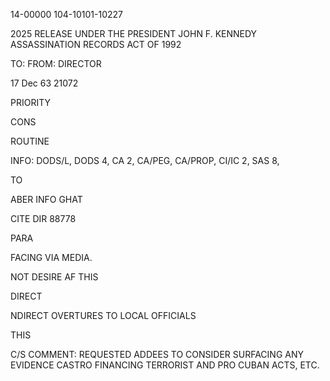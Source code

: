 14-00000
104-10101-10227

2025 RELEASE UNDER THE PRESIDENT JOHN F. KENNEDY ASSASSINATION RECORDS ACT OF 1992

TO:
FROM: DIRECTOR

17 Dec 63 21072

PRIORITY

CONS

ROUTINE

INFO: DODS/L, DODS 4, CA 2, CA/PEG, CA/PROP, CI/IC 2, SAS 8,

TO

ABER INFO
GHAT

CITE DIR 88778

PARA

FACING VIA MEDIA.

NOT DESIRE AF THIS

DIRECT

NDIRECT OVERTURES TO LOCAL OFFICIALS

THIS

C/S COMMENT: REQUESTED ADDEES TO CONSIDER SURFACING ANY EVIDENCE CASTRO FINANCING TERRORIST AND PRO CUBAN ACTS, ETC.
